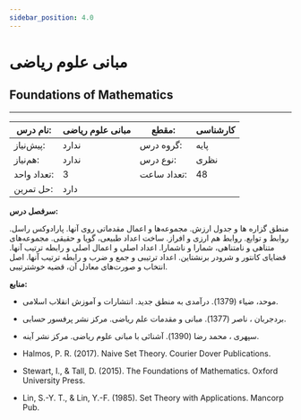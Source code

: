 ```yaml
---
sidebar_position: 4.0
---
```

# مبانی علوم ریاضی
## Foundations of Mathematics
_______________________________________________________________________________
| نام درس:    | مبانی علوم ریاضی | مقطع:       | کارشناسی |
| ----------- | ---------------- | ----------- | -------- |
| پیش‌نیاز:   | ندارد            | گروه درس:   | پایه     |
| هم‌نیاز:    | ندارد            | نوع درس:    | نظری     |
| تعداد واحد: | 3                | تعداد ساعت: | 48       |
| حل تمرین:   |  دارد            |             |          |

**سرفصل درس:**

منطق گزاره ها و جدول ارزش. مجموعه‌ها و اعمال مقدماتی روی آنها. پارادوکس راسل. روابط و توابع. روابط هم ارزی و افراز. ساخت اعداد طبیعی، گویا و حقیقی. مجموعه‌های متناهی و نامتناهی، شمارا و ناشمارا. اعداد اصلی و اعمال اصلی و رابطه ترتیب آنها. قضایای کانتور و شرودر برنشتاین. اعداد ترتیبی و جمع و ضرب و رابطه ترتیب آنها. اصل انتخاب و صورت‌های معادل آن، قضیه خوشترتیبی.

**منابع:**


- موحد، ضیاء (1379). درآمدی به منطق جدید. انتشارات و آموزش انقلاب اسلامی.

- بردجربان ، ناصر (1377). مبانی و مقدمات علم ریاضی. مرکز نشر پرفسور حسابی.

- سپهری ، محمد رضا (1390). آشنائی با مبانی علوم ریاضی. مرکز نشر آینه.

- Halmos, P. R. (2017). Naive Set Theory. Courier Dover Publications.

- Stewart, I., & Tall, D. (2015). The Foundations of Mathematics. Oxford University Press.

- Lin, S.-Y. T., & Lin, Y.-F. (1985). Set Theory with Applications. Mancorp Pub.
